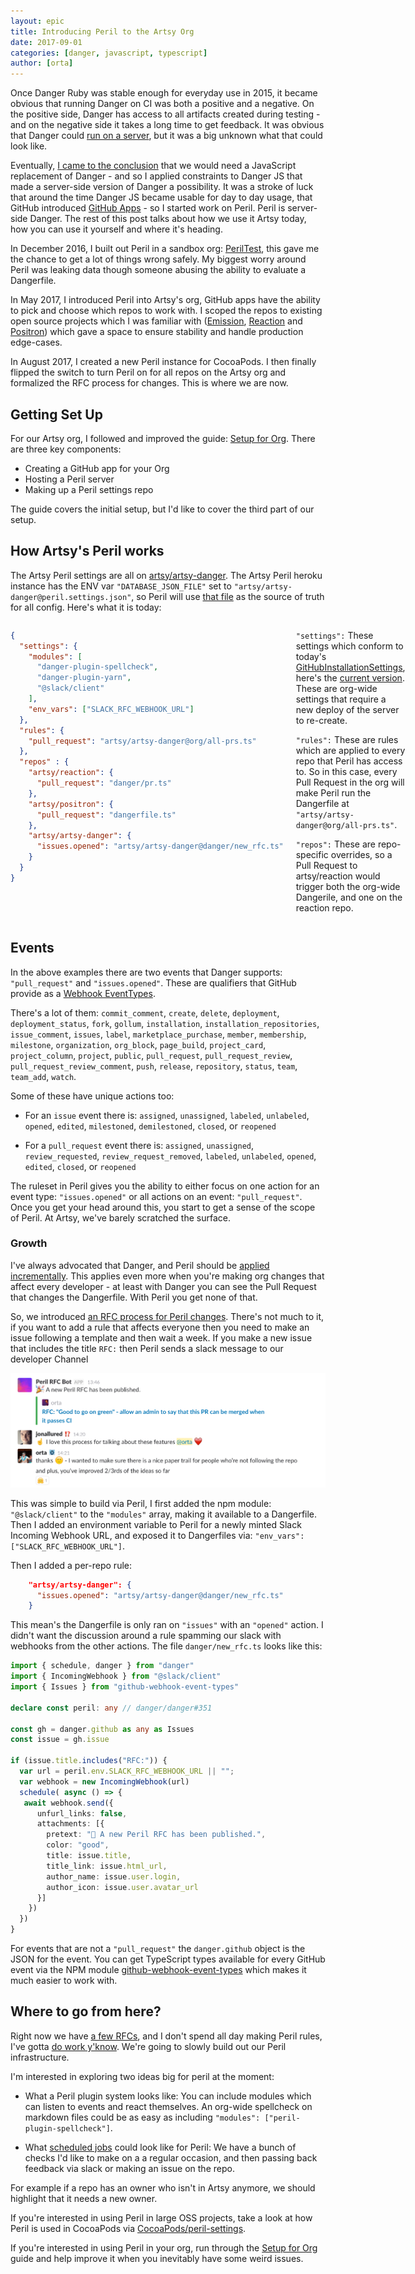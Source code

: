 ```yaml
---
layout: epic
title: Introducing Peril to the Artsy Org
date: 2017-09-01
categories: [danger, javascript, typescript]
author: [orta]
---
```


Once Danger Ruby was stable enough for everyday use in 2015, it became obvious that running Danger on CI was both a 
positive and a negative. On the positive side, Danger has access to all artifacts created during testing - and on the negative 
side it takes a long time to get feedback. It was obvious that Danger could [run on a server][hosted], but it was a big unknown what that could look like.

Eventually, [I came to the conclusion][danger_1] that we would need a JavaScript replacement of Danger - and so I applied
constraints to Danger JS that made a server-side version of Danger a possibility. It was a stroke of luck that around the 
time Danger JS became usable for day to day usage, that GitHub introduced [GitHub Apps][github_apps] - so I started work on Peril. Peril is server-side Danger. The rest of this post talks about how we use it Artsy today, how you can use it yourself and where it's heading.

<!-- more -->

In December 2016, I built out Peril in a sandbox org: [PerilTest][periltest], this gave me the chance to get a lot of things wrong safely. My biggest worry around Peril was leaking data though someone abusing the ability to evaluate a Dangerfile.

In May 2017, I introduced Peril into Artsy's org, GitHub apps have the ability to pick and choose which repos to work with. 
I scoped the repos to existing open source projects which I was familiar with ([Emission][], [Reaction][] and [Positron][])
which gave a space to ensure stability and handle production edge-cases.

In August 2017, I created a new Peril instance for CocoaPods. I then finally flipped the switch to turn Peril on for all 
repos on the Artsy org and formalized the RFC process for changes. This is where we are now. 

## Getting Set Up

For our Artsy org, I followed and improved the guide: [Setup for Org][peril_org]. There are three key components:

* Creating a GitHub app for your Org
* Hosting a Peril server
* Making up a Peril settings repo

The guide covers the initial setup, but I'd like to cover the third part of our setup.

## How Artsy's Peril works

The Artsy Peril settings are all on [artsy/artsy-danger][artsy-settings]. The Artsy Peril heroku instance has the ENV var
`"DATABASE_JSON_FILE"` set to `"artsy/artsy-danger@peril.settings.json"`, so Peril will use [that file][settings_json] as the source of truth for all config. Here's what it is today:

</article>
<article style='display: flex; flex-flow:row;'>
<div style='flex:1; display: block;'>

```json
{
  "settings": {
    "modules": [
      "danger-plugin-spellcheck", 
      "danger-plugin-yarn", 
      "@slack/client"
    ],
    "env_vars": ["SLACK_RFC_WEBHOOK_URL"]
  },
  "rules": {
    "pull_request": "artsy/artsy-danger@org/all-prs.ts"
  },
  "repos" : {
    "artsy/reaction": {
      "pull_request": "danger/pr.ts"
    },
    "artsy/positron": {
      "pull_request": "dangerfile.ts"
    },
    "artsy/artsy-danger": {
      "issues.opened": "artsy/artsy-danger@danger/new_rfc.ts"
    }
  }
}
```

</div>
<div style='flex:1; display: block; padding:0 20px;'>

<p><code>"settings":</code> These settings which conform to today's <a href='https://github.com/danger/peril/blob/752afeb37e3c1fdec512eb91687747d9a8a29337/source/db/index.ts#L26-L31'>GitHubInstallationSettings</a>, here's the <a href='https://github.com/danger/peril/blob/master/source/db/index.ts'>current version</a>. These are org-wide settings
that require a new deploy of the server to re-create.</p>

<p><code>"rules":</code> These are rules which are applied to every repo that Peril has access to. So in this case, every Pull Request in the org will make Peril run the Dangerfile at <code>"artsy/artsy-danger@org/all-prs.ts"</code>.</p>

<p><code>"repos":</code> These are repo-specific overrides, so a Pull Request to artsy/reaction would trigger both the org-wide Dangerile, and one on the reaction repo.</p>

</div>
</article>
<article class='post'>

## Events

In the above examples there are two events that Danger supports: `"pull_request"` and `"issues.opened"`. These are qualifiers
that GitHub provide as a [Webhook EventTypes][events]. 

There's a lot of them: `commit_comment`, `create`, `delete`, `deployment`, `deployment_status`, `fork`, `gollum`, `installation`, `installation_repositories`, `issue_comment`, `issues`, `label`, `marketplace_purchase`, `member`, `membership`, `milestone`, `organization`, `org_block`, `page_build`, `project_card`, `project_column`, `project`, `public`, `pull_request`, `pull_request_review`, `pull_request_review_comment`, `push`, `release`, `repository`, `status`, `team`, `team_add`, `watch`. 

Some of these have unique actions too:

* For an `issue` event there is: `assigned`, `unassigned`, `labeled`, `unlabeled`, `opened`, `edited`,  `milestoned`, `demilestoned`, `closed`, or `reopened`

* For a `pull_request` event there is: `assigned`, `unassigned`, `review_requested`, `review_request_removed`, `labeled`, `unlabeled`, `opened`, `edited`, `closed`, or `reopened`

The ruleset in Peril gives you the ability to either focus on one action for an event type: `"issues.opened"` or all actions
on an event: `"pull_request"`. Once you get your head around this, you start to get a sense of the scope of Peril. At Artsy, we've barely scratched the surface.

### Growth

I've always advocated that Danger, and Peril should be [applied incrementally][culture]. This applies even more when you're
making org changes that affect every developer - at least with Danger you can see the Pull Request that changes 
the Dangerfile. With Peril you get none of that.

So, we introduced [an RFC process for Peril changes][peril_rfc]. There's not much to it, if you want to add a rule that 
affects everyone then you need to make an issue following a template and then wait a week. If you make a new issue that
includes the title `RFC:` then Peril sends a slack message to our developer Channel 

![/images/peril/peril-rfc.png](/images/peril/peril-rfc.png)

This was simple to build via Peril, I first added the npm module: `"@slack/client"` to the `"modules"` array, making it available to a Dangerfile. Then I added an environment variable to Peril for a newly minted Slack Incoming Webhook URL, and exposed it to Dangerfiles via: `"env_vars": ["SLACK_RFC_WEBHOOK_URL"]`.

Then I added a per-repo rule:

```json
    "artsy/artsy-danger": {
      "issues.opened": "artsy/artsy-danger@danger/new_rfc.ts"
    }
```

This mean's the Dangerfile is only ran on `"issues"` with an `"opened"` action. I didn't want the discussion around a rule spamming our slack with webhooks from the other actions. The file `danger/new_rfc.ts` looks like this:

```ts
import { schedule, danger } from "danger"
import { IncomingWebhook } from "@slack/client"
import { Issues } from "github-webhook-event-types"

declare const peril: any // danger/danger#351

const gh = danger.github as any as Issues
const issue = gh.issue

if (issue.title.includes("RFC:")) {
  var url = peril.env.SLACK_RFC_WEBHOOK_URL || "";
  var webhook = new IncomingWebhook(url)
  schedule( async () => {
   await webhook.send({
      unfurl_links: false,
      attachments: [{
        pretext: "🎉 A new Peril RFC has been published.",
        color: "good",
        title: issue.title,
        title_link: issue.html_url,
        author_name: issue.user.login,
        author_icon: issue.user.avatar_url
      }]
    })
  })
}
```

For events that are not a `"pull_request"` the `danger.github` object is the JSON for the event.  You can get TypeScript types available for every GitHub event via the NPM module [github-webhook-event-types][event-types] which makes it much easier to work with.

## Where to go from here?

Right now we have [a few RFCs][rfcs], and I don't spend all day making Peril rules, I've gotta [do work y'know][con_ios]. We're going to slowly build out our Peril infrastructure.

I'm interested in exploring two ideas big for peril at the moment:

- What a Peril plugin system looks like: You can include modules which can listen to events and react themselves. An org-wide spellcheck on markdown files could be as easy as including `"modules": ["peril-plugin-spellcheck"]`.

- What [scheduled jobs][scheduled] could look like for Peril: We have a bunch of checks I'd like to make on a a regular occasion, and then passing back feedback via slack or making an issue on the repo.

 For example if a repo has an owner who isn't in Artsy anymore, we should highlight that it needs a new owner.

If you're interested in using Peril in large OSS projects, take a look at how Peril is used in CocoaPods via [CocoaPods/peril-settings][cp-peril].

If you're interested in using Peril in your org, run through the [Setup for Org][peril_org] guide and help improve it when you inevitably have some weird issues.

[hosted]: https://github.com/danger/danger/issues/42
[danger_1]: /blog/2017/06/30/danger-one-oh-again/
[github_apps]: ???
[periltest]: https://github.com/PerilTest
[Emission]: https://github.com/artsy/emission
[Reaction]: https://github.com/artsy/reaction
[Positron]: https://github.com/artsy/positron
[peril_org]: https://github.com/danger/peril/blob/master/docs/setup_for_org.md
[artsy-settings]: https://github.com/artsy/artsy-danger
[settings_json]: https://github.com/artsy/artsy-danger/blob/master/peril.settings.json
[events]: https://developer.github.com/v3/activity/events/types/events
[culture]: http://danger.systems/js/usage/culture.html
[peril_rfc]: https://github.com/artsy/artsy-danger/#rfcs
[event-types]: https://www.npmjs.com/package/github-webhook-event-types
[rfcs]: https://github.com/artsy/artsy-danger/issues?utf8=✓&q=is%3Aissue%20RFC
[con_ios]: https://github.com/artsy/emission/pulls?utf8=✓&q=consignments%20
[cp-peril]: https://github.com/CocoaPods/peril-settings
[scheduled]: https://github.com/danger/peril/issues/138
